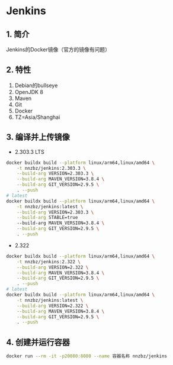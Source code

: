 # Jenkins

## 1. 简介

Jenkins的Docker镜像（官方的镜像有问题）

## 2. 特性

1. Debian的bullseye
2. OpenJDK 8
3. Maven
4. Git
5. Docker
6. TZ=Asia/Shanghai

## 3. 编译并上传镜像

- 2.303.3 LTS

```sh
docker buildx build --platform linux/arm64,linux/amd64 \
    -t nnzbz/jenkins:2.303.3 \
    --build-arg VERSION=2.303.3 \
    --build-arg MAVEN_VERSION=3.8.4 \
    --build-arg GIT_VERSION=2.9.5 \
    . --push
# latest
docker buildx build --platform linux/arm64,linux/amd64 \
    -t nnzbz/jenkins:latest \
    --build-arg VERSION=2.303.3 \
    --build-arg STABLE=true
    --build-arg MAVEN_VERSION=3.8.4 \
    --build-arg GIT_VERSION=2.9.5 \
    . --push
```

- 2.322

```sh
docker buildx build --platform linux/arm64,linux/amd64 \
    -t nnzbz/jenkins:2.322 \
    --build-arg VERSION=2.322 \
    --build-arg MAVEN_VERSION=3.8.4 \
    --build-arg GIT_VERSION=2.9.5 \
    . --push
# latest
docker buildx build --platform linux/arm64,linux/amd64 \
    -t nnzbz/jenkins:latest \
    --build-arg VERSION=2.322 \
    --build-arg MAVEN_VERSION=3.8.4 \
    --build-arg GIT_VERSION=2.9.5 \
    . --push
```

## 4. 创建并运行容器

```sh
docker run --rm -it -p20080:8080 --name 容器名称 nnzbz/jenkins
```
